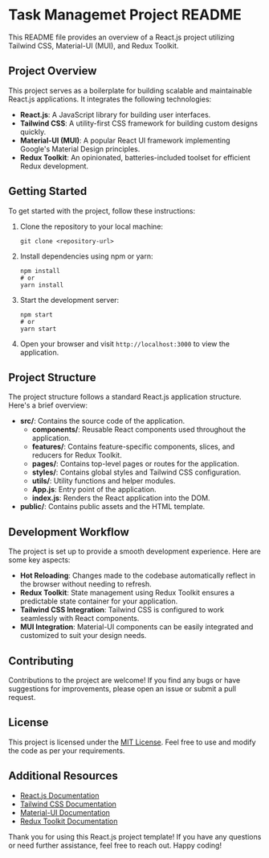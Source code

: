 # Task Managemet Project README

This README file provides an overview of a React.js project utilizing Tailwind CSS, Material-UI (MUI), and Redux Toolkit.

## Project Overview

This project serves as a boilerplate for building scalable and maintainable React.js applications. It integrates the following technologies:

- **React.js**: A JavaScript library for building user interfaces.
- **Tailwind CSS**: A utility-first CSS framework for building custom designs quickly.
- **Material-UI (MUI)**: A popular React UI framework implementing Google's Material Design principles.
- **Redux Toolkit**: An opinionated, batteries-included toolset for efficient Redux development.

## Getting Started

To get started with the project, follow these instructions:

1. Clone the repository to your local machine:

    ```
    git clone <repository-url>
    ```

2. Install dependencies using npm or yarn:

    ```
    npm install
    # or
    yarn install
    ```

3. Start the development server:

    ```
    npm start
    # or
    yarn start
    ```

4. Open your browser and visit `http://localhost:3000` to view the application.

## Project Structure

The project structure follows a standard React.js application structure. Here's a brief overview:

- **src/**: Contains the source code of the application.
  - **components/**: Reusable React components used throughout the application.
  - **features/**: Contains feature-specific components, slices, and reducers for Redux Toolkit.
  - **pages/**: Contains top-level pages or routes for the application.
  - **styles/**: Contains global styles and Tailwind CSS configuration.
  - **utils/**: Utility functions and helper modules.
  - **App.js**: Entry point of the application.
  - **index.js**: Renders the React application into the DOM.
- **public/**: Contains public assets and the HTML template.

## Development Workflow

The project is set up to provide a smooth development experience. Here are some key aspects:

- **Hot Reloading**: Changes made to the codebase automatically reflect in the browser without needing to refresh.
- **Redux Toolkit**: State management using Redux Toolkit ensures a predictable state container for your application.
- **Tailwind CSS Integration**: Tailwind CSS is configured to work seamlessly with React components.
- **MUI Integration**: Material-UI components can be easily integrated and customized to suit your design needs.

## Contributing

Contributions to the project are welcome! If you find any bugs or have suggestions for improvements, please open an issue or submit a pull request.

## License

This project is licensed under the [MIT License](LICENSE). Feel free to use and modify the code as per your requirements.

## Additional Resources

- [React.js Documentation](https://reactjs.org/docs/getting-started.html)
- [Tailwind CSS Documentation](https://tailwindcss.com/docs)
- [Material-UI Documentation](https://mui.com/)
- [Redux Toolkit Documentation](https://redux-toolkit.js.org/)

Thank you for using this React.js project template! If you have any questions or need further assistance, feel free to reach out. Happy coding!
